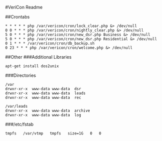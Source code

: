 #VeriCon Readme

##Crontabs
```
* * * * * php /var/vericon/cron/lock_clear.php &> /dev/null
0 0 * * * php /var/vericon/cron/nightly_clear.php &> /dev/null
5 0 * * * php /var/vericon/cron/new_dsr.php Business &> /dev/null
5 0 * * * php /var/vericon/cron/new_dsr.php Residential &> /dev/null
0 1 * * * /var/vericon/cron/db_backup.sh
0 23 * * * php /var/vericon/cron/welcome.php &> /dev/null
```
##Other
###Additional Libraries
```
apt-get install dos2unix
```
###Directories
```
/var
drwxr-xr-x  www-data www-data  dsr
drwxr-xr-x  www-data www-data  leads
drwxr-xr-x  www-data www-data  rec

/var/leads
drwxr-xr-x  www-data www-data  archive
drwxr-xr-x  www-data www-data  log
```
###/etc/fstab
```
tmpfs   /var/vtmp   tmpfs   size=1G   0   0
```